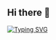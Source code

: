 ## Hi there 👋
[![Typing SVG](https://readme-typing-svg.demolab.com?font=Fira+Code&size=25&letterSpacing=nomal&pause=1000&color=2AA0F7&width=435&lines=Android+Developer)](https://git.io/typing-svg)
<!--
**UiHyeon-Kim/UiHyeon-Kim** is a ✨ _special_ ✨ repository because its `README.md` (this file) appears on your GitHub profile.

Here are some ideas to get you started:

- 🔭 I’m currently working on ...
- 🌱 I’m currently learning ...
- 👯 I’m looking to collaborate on ...
- 🤔 I’m looking for help with ...
- 💬 Ask me about ...
- 📫 How to reach me: ...
- 😄 Pronouns: ...
- ⚡ Fun fact: ...
-->
